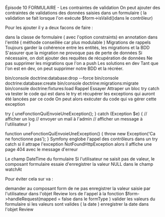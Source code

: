Épisode 10
FORMULAIRE - Les contraintes de validation
On peut ajouter des contraintes de validations des données saisies dans un formulaire ( la validation se fait lorsque l'on exécute $form->isValid()dans le contrôleur)

Pour les ajouter il y a deux facons de faire :

dans la classe de formulaire ( avec l'option constraints)
en annotation dans l'entité ( méthode conseillée car plus modulable )
Migrations de rappels
Toujours garder la cohérence entre les entités, les migrations et la BDD
S'assurer que la migration ne provoque pas de perte de données
Si nécessaire, on doit ajouter des requêtes de récupération de données
Ne pas supprimer les migrations que l'on a push
Les solutions en dev
Tant que l'on est en dev, on peut supprimer notre BDD et la récréer.

bin/console doctrine:database:drop --force
bin/console doctrine:database:create
bin/console doctrine:migrations:migrate
bin/console doctrine:fixtures:load
Rappel Essayer Attraper
un bloc try catch va tester le code qui est dans le try et récupérer les exceptions qui auront été lancées par ce code On peut alors exécuter du code qui va gérer cette exception

try {
   uneFonctionQuiEnvoieUneException();
}
catch (Exception $e)
{
   // afficher un log
   // envoyer un mail à l'admin
   // afficher un message à l'utilisateur
}

function uneFonctionQuiEnvoieUneException()
{
   throw new Exception('Ca ne fonctionne pas');
}
Symfony englobe l'appel des contrôleurs dans un try catch si il attrape l'exception NotFoundHttpException alors il affiche une page 404 avec le message d'erreur

Le champ DateTime du formulaire
Si l'utilisateur ne saisit pas de valeur, le composant formulaire essaie d'enregistrer la valeur NULL dans le champ watchAt

Pour éviter cela sur va :

demander au composant form de ne pas enregistrer la valeur saisie par l'utilisateur dans l'objet Review lors de l'appel à la fonction $form->handleRequest(mapped = false dans le formType )
valider les valeurs du formulaire
si les valeurs sont valides ( la date )
enregistrer la date dans l'objet Review